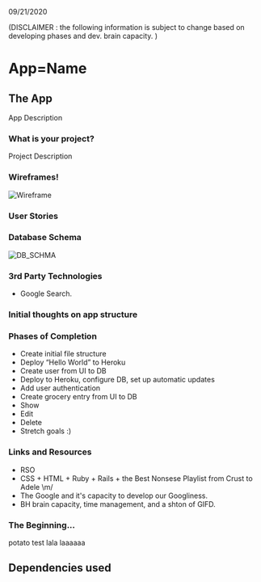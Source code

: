 09/21/2020


(DISCLAIMER : the following information is subject to change based on developing phases and dev. brain capacity. )

# App=Name

## The App

App Description

### What is your project?

Project Description

### Wireframes!

![Wireframe](./resources/final_wireframe.png)

### User Stories
  
### Database Schema

![DB_SCHMA](./resources/database_schema.png)

### 3rd Party Technologies

- Google Search.

### Initial thoughts on app structure



### Phases of Completion

  - Create initial file structure
  - Deploy “Hello World” to Heroku
  - Create user from UI to DB
  - Deploy to Heroku, configure DB, set up automatic updates
  - Add user authentication
  - Create grocery entry from UI to DB
  - Show
  - Edit
  - Delete
  - Stretch goals :)

### Links and Resources

- RSO
- CSS + HTML + Ruby + Rails + the Best Nonsese Playlist from Crust to Adele \m/
- The Google and it's capacity to develop our Googliness.
- BH brain capacity, time management, and a shton of GIFD.

### The Beginning...
potato test lala laaaaaa

## Dependencies used